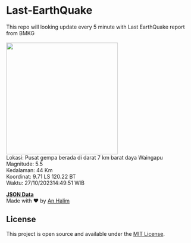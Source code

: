 # Last-EarthQuake
This repo will looking update every 5 minute with Last EarthQuake report from BMKG
<br>
<br>
<img src="https://static.bmkg.go.id/20231027144951.mmi.jpg" width="300"/>
<br>
Lokasi: Pusat gempa berada di darat 7 km barat daya Waingapu <br>
Magnitude: 5.5 <br>
Kedalaman: 44 Km <br>
Koordinat: 9.71 LS 120.22 BT <br>
Waktu: 27/10/202314:49:51 WIB <br>

<a href="./data/data.json">**JSON Data**</a>
<br>
Made with ❤️ by <a href="https://github.com/an-halim">An Halim</a>
## License

This project is open source and available under the [MIT License](LICENSE).
